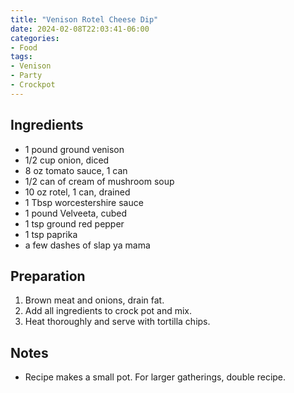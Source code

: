 ```yaml
---
title: "Venison Rotel Cheese Dip"
date: 2024-02-08T22:03:41-06:00
categories: 
- Food
tags:
- Venison
- Party
- Crockpot
---
```


## Ingredients
* 1 pound ground venison
* 1/2 cup onion, diced
* 8 oz tomato sauce, 1 can
* 1/2 can of cream of mushroom soup
* 10 oz rotel, 1 can, drained
* 1 Tbsp worcestershire sauce
* 1 pound Velveeta, cubed
* 1 tsp ground red pepper
* 1 tsp paprika
* a few dashes of slap ya mama

## Preparation
1. Brown meat and onions, drain fat. 
2. Add all ingredients to crock pot and mix. 
3. Heat thoroughly and serve with tortilla chips. 

## Notes
* Recipe makes a small pot. For larger gatherings, double recipe. 
